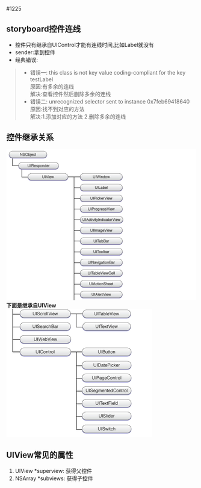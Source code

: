 #1225

## storyboard控件连线

* 控件只有继承自UIControl才能有连线时间,比如Label就没有</br>
* sender:拿到控件
* 经典错误:
>* 错误一: this class is not key value coding-compliant for the key testLabel</br>
原因:有多余的连线</br>
解决:查看控件然后删除多余的连线
>* 错误二: unrecognized selector sent to instance 0x7feb69418640</br>
原因:找不到对应的方法</br>
解决:1.添加对应的方法 2.删除多余的连线

## 控件继承关系
![1.](/assets/260268-a1ea00609264aa8f.png)
**下面是继承自UIView**
![继承自UIView](/assets/260268-0ce40aa4f8a638cd.png)

## UIView常见的属性

1. UIView *superview: 获得父控件
2. NSArray *subviews: 获得子控件




























